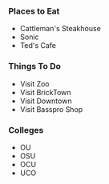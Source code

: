 ### Places to Eat
 - Cattleman's Steakhouse
 - Sonic
 - Ted's Cafe
 
### Things To Do
- Visit Zoo
- Visit BrickTown
- Visit Downtown
- Visit Basspro Shop


### Colleges
- OU
- OSU
- OCU
- UCO
